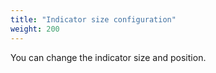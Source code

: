 ```yaml
---
title: "Indicator size configuration"
weight: 200
---
```


You can change the indicator size and position.
